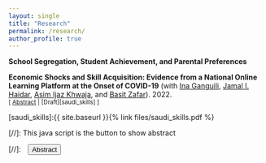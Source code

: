 ```yaml
---
layout: single
title: "Research"
permalink: /research/
author_profile: true
---
```


**School Segregation, Student Achievement, and Parental Preferences**

**Economic Shocks and Skill Acquisition: Evidence from a National Online Learning Platform at the Onset of COVID-19** (with [Ina Ganguili](https://blogs.umass.edu/iganguli/), [Jamal I. Haidar](https://scholar.harvard.edu/haidar/home), [Asim Ijaz Khwaja](https://khwaja.scholar.harvard.edu/), and [Basit Zafar](https://sites.google.com/site/basitakzafar/)). 2022. <br/>
<small>[ <a href="#/" onclick="visib('saudi_skills')">Abstract</a> | [Draft][saudi_skills] ]</small>

<div id="saudi_skills" style="display: none; text-align: justify; line-height: 1.2" ><small>
We study how large shocks impact individuals’ skilling decisions using data from the largest online learning platform in Saudi Arabia. The onset of the COVID-19 pandemic brought about a massive increase in online skilling, and demand shifted towards courses that offered skills, such as telework, likely to be immediately valuable during the pandemic. Consistent with a model where individuals trade off reskilling costs with their expectations of future labor market conditions and their duration of work, we find that shifts into telework courses were largest for older workers. In contrast, younger workers increased enrollments in courses related to new skills, such as general, occupation-specific, and computer-related skills. Using national administrative employment data, we provide suggestive evidence that these investments in skills in early 2020 helped users maintain employment over the course of the pandemic.
</small><br><br/></div>

[saudi_skills]:{{ site.baseurl }}{% link files/saudi_skills.pdf %}


[//]: This java script is the button to show abstract
<script>
 function visib(id) {
  var x = document.getElementById(id);
  if (x.style.display === "block") {
    x.style.display = "none";
  } else {
    x.style.display = "block";
  }
}
</script>

[//]:&emsp;<button onclick="visib('polariz')" class="btn btn--inverse btn--small">Abstract</button>